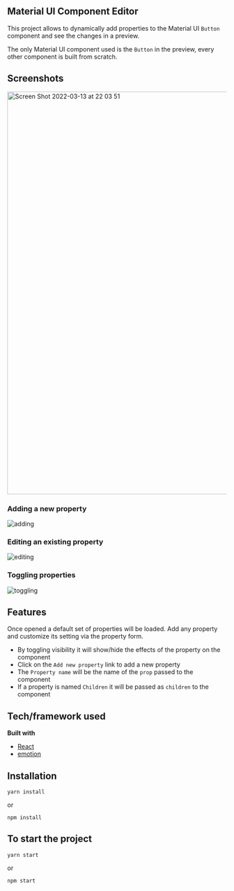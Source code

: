 ## Material UI Component Editor

This project allows to dynamically add properties to the Material UI `Button` component and see the changes in a preview.

The only Material UI component used is the `Button` in the preview, every other component is built from scratch.

## Screenshots

<img width="924" alt="Screen Shot 2022-03-13 at 22 03 51" src="https://user-images.githubusercontent.com/45290018/158060663-5061943c-5617-4ab4-8c44-e904468577b9.png">

### Adding a new property

![adding](https://user-images.githubusercontent.com/45290018/158058207-0dcedd43-253e-478b-9501-94815942f268.gif)

### Editing an existing property

![editing](https://user-images.githubusercontent.com/45290018/158058596-df47f91d-8e62-41a2-9d28-d26e52a24c34.gif)

### Toggling properties

![toggling](https://user-images.githubusercontent.com/45290018/158058204-f7906c8e-bb60-4691-a37f-94cc7c573a58.gif)

## Features

Once opened a default set of properties will be loaded. Add any property and customize its setting via the property form.

- By toggling visibility it will show/hide the effects of the property on the component
- Click on the `Add new property` link to add a new property
- The `Property name` will be the name of the `prop` passed to the component
- If a property is named `Children` it will be passed as `children` to the component

## Tech/framework used

<b>Built with</b>

- [React](https://react.org)
- [emotion](https://emotion.sh)

## Installation

```
yarn install
```

or

```
npm install
```

## To start the project

```
yarn start
```

or

```
npm start
```
